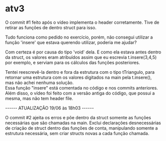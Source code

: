 # atv3
O commit #1 feito após o vídeo implementa o header corretamente. Tive de retirar as funções de dentro struct para isso.

Tudo funciona como pedido no exercício, porém, não consegui utilizar a função 'insere' que estava querendo utilizar, poderia me ajudar?

Com certeza é por causa do tipo 'void' dela. E como ela estava antes dentro da struct, os valores eram atribuídos assim que eu escrevia t.insere(3,4,5) por exemplo, e serviam para os cálculos das funções posteriores. 

Tentei reescrevê-la dentro e fora da estrutura com o tipo tTriangulo, para retornar uma estrutura com os valores digitados na main pela t.insere(), mas não achei nenhuma solução.  
Essa função "insere" está comentada no código e nos commits anteriores. Além disso, o vídeo foi feito com a versão antiga do código, que possui a mesma, mas não tem header file.

------ ATUALIZAÇÃO 19/06 às 18h03 ------

O commit #2 ajeita os erros e põe dentro da struct somente as funções necessárias que são chamadas na main. Exclui declarações desnecessárias de criação de struct dentro das funções de conta, manipulando somente a estrutura necessária, sem criar structs novas a cada função chamada.
